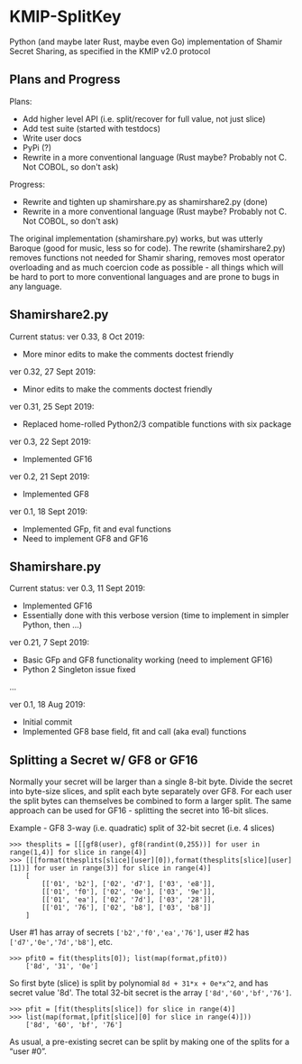 # KMIP-SplitKey
Python (and maybe later Rust, maybe even Go) implementation of Shamir Secret Sharing, as specified in the KMIP v2.0 protocol

## Plans and Progress

Plans:
   * Add higher level API (i.e. split/recover for full value, not just slice)
   * Add test suite (started with testdocs)
   * Write user docs
   * PyPi (?)
   * Rewrite in a more conventional language (Rust maybe? Probably not C.  Not COBOL, so don't ask)

Progress:
   * Rewrite and tighten up shamirshare.py as shamirshare2.py (done)
   * Rewrite in a more conventional language (Rust maybe? Probably not C.  Not COBOL, so don't ask)
   
The original implementation (shamirshare.py) works, but was utterly Baroque (good for music, less so for code).
The rewrite (shamirshare2.py) removes functions not needed for Shamir sharing, removes most operator overloading
and as much coercion code as possible - all things which will be hard to port to more conventional
languages and are prone to bugs in any language.

## Shamirshare2.py

Current status: ver 0.33, 8 Oct 2019:
   * More minor edits to make the comments doctest friendly

ver 0.32, 27 Sept 2019:
   * Minor edits to make the comments doctest friendly

ver 0.31, 25 Sept 2019:
   * Replaced home-rolled Python2/3 compatible functions with six package

ver 0.3, 22 Sept 2019:
   * Implemented GF16

ver 0.2, 21 Sept 2019:
   * Implemented GF8

ver 0.1, 18 Sept 2019:
   * Implemented GFp, fit and eval functions
   * Need to implement GF8 and GF16

## Shamirshare.py

Current status: ver 0.3, 11 Sept 2019:
   * Implemented GF16
   * Essentially done with this verbose version (time to implement in simpler Python, then ...)
   
ver 0.21, 7 Sept 2019:
   * Basic GFp and GF8 functionality working (need to implement GF16)
   * Python 2 Singleton issue fixed
   
...

ver 0.1, 18 Aug 2019:
   * Initial commit
   * Implemented GF8 base field, fit and call (aka eval) functions
   
## Splitting a Secret w/ GF8 or GF16

Normally your secret will be larger than a single 8-bit byte.  Divide the secret into byte-size slices, and split each byte separately over GF8.  For each user the split bytes can themselves be combined to form a larger split.  The same approach can be used for GF16 - splitting the secret into 16-bit slices.

Example - GF8 3-way (i.e. quadratic) split of 32-bit secret (i.e. 4 slices)
```
>>> thesplits = [[[gf8(user), gf8(randint(0,255))] for user in range(1,4)] for slice in range(4)]
>>> [[[format(thesplits[slice][user][0]),format(thesplits[slice][user][1])] for user in range(3)] for slice in range(4)] 
    [
        [['01', 'b2'], ['02', 'd7'], ['03', 'e8']], 
        [['01', 'f0'], ['02', '0e'], ['03', '9e']], 
        [['01', 'ea'], ['02', '7d'], ['03', '28']], 
        [['01', '76'], ['02', 'b8'], ['03', 'b8']]
    ]
```
User #1 has array of secrets ```['b2','f0','ea','76']```, user #2 has ```['d7','0e','7d','b8']```, etc.
```
>>> pfit0 = fit(thesplits[0]); list(map(format,pfit0))
    ['8d', '31', '0e']
```
So first byte (slice) is split by polynomial ```8d + 31*x + 0e*x^2```, and has secret value '8d'. The total 32-bit secret is the array ```['8d','60','bf','76']```.
```
>>> pfit = [fit(thesplits[slice]) for slice in range(4)] 
>>> list(map(format,[pfit[slice][0] for slice in range(4)]))
    ['8d', '60', 'bf', '76']
```
As usual, a pre-existing secret can be split by making one of the splits for a “user #0”.

